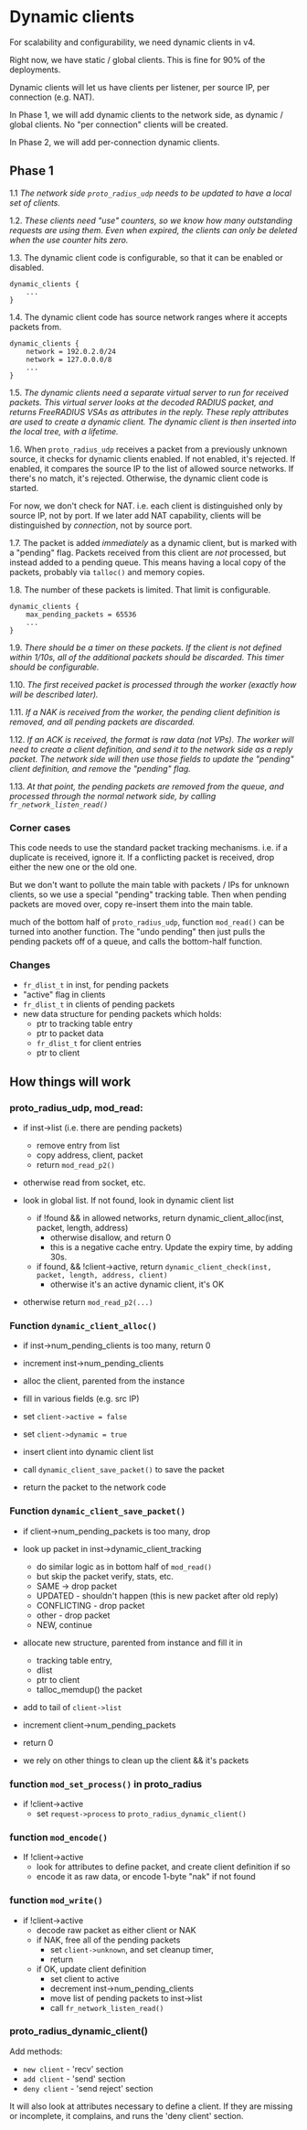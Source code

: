 #  Dynamic clients

For scalability and configurability, we need dynamic clients in v4.

Right now, we have static / global clients.  This is fine for 90% of the deployments.

Dynamic clients will let us have clients per listener, per source IP,
per connection (e.g. NAT).

In Phase 1, we will add dynamic clients to the network side, as
dynamic / global clients.  No "per connection" clients will be
created.

In Phase 2, we will add per-connection dynamic clients.

## Phase 1

1.1 *The network side `proto_radius_udp` needs to be updated to have a
local set of clients.*

1.2. *These clients need "use" counters, so we know how many outstanding
requests are using them.  Even when expired, the clients can only be deleted when the
use counter hits zero.*

1.3. The dynamic client code is configurable, so that it can be
enabled or disabled.

    dynamic_clients {
        ...
    }

1.4. The dynamic client code has source network ranges where it
accepts packets from. 

    dynamic_clients {
        network = 192.0.2.0/24
        network = 127.0.0.0/8
        ...
    }

1.5. *The dynamic clients need a separate virtual server to run for received
packets.  This virtual server looks at the decoded RADIUS packet, and
returns FreeRADIUS VSAs as attributes in the reply.  These reply
attributes are used to create a dynamic client.  The dynamic client is
then inserted into the local tree, with a lifetime.*

1.6. When `proto_radius_udp` receives a packet from a previously unknown
source, it checks for dynamic clients enabled.  If not enabled, it's
rejected.  If enabled, it compares the source IP to the list of
allowed source networks.  If there's no match, it's rejected.
Otherwise, the dynamic client code is started.

For now, we don't check for NAT.  i.e. each client is distinguished
only by source IP, not by port.  If we later add NAT capability,
clients will be distinguished by *connection*, not by source port.

1.7. The packet is added *immediately* as a dynamic client, but is marked
with a "pending" flag.  Packets received from this client are *not*
processed, but instead added to a pending queue.  This means having a
local copy of the packets, probably via `talloc()` and memory copies.

1.8. The number of these packets  is limited.  That limit is
configurable.

    dynamic_clients {
        max_pending_packets = 65536
        ...
    }

1.9. *There should be a timer on these packets.  If the client is not
defined within 1/10s, all of the additional packets should be discarded.  This
timer should be configurable.*

1.10. *The first received packet is processed through the worker (exactly how
will be described later).*

1.11. *If a NAK is received from the worker, the pending client definition is
removed, and all pending packets are discarded.*

1.12. *If an ACK is received, the format is raw data (not VPs).  The worker
will need to create a client definition, and send it to the network
side as a reply packet.  The network side will then use those fields
to update the "pending" client definition, and remove the "pending"
flag.*

1.13. *At that point, the pending packets are removed from the queue, and
processed through the normal network side, by calling `fr_network_listen_read()`*

### Corner cases

This code needs to use the standard packet tracking mechanisms.
i.e. if a duplicate is received, ignore it.  If a conflicting packet
is received, drop either the new one or the old one.

But we don't want to pollute the main table with packets / IPs for
unknown clients, so we use a special "pending" tracking table.  Then
when pending packets are moved over, copy re-insert them into the main
table.

much of the bottom half of `proto_radius_udp`, function `mod_read()`
can be turned into another function.  The "undo pending" then just
pulls the pending packets off of a queue, and calls the bottom-half
function.

### Changes

* `fr_dlist_t` in inst, for pending packets
* "active" flag in clients
* `fr_dlist_t` in clients of pending packets
* new data structure for pending packets which holds:
  * ptr to tracking table entry
  * ptr to packet data
  * `fr_dlist_t` for client entries
  * ptr to client

## How things will work

### proto_radius_udp, mod_read:

* if inst->list (i.e. there are pending packets)
  * remove entry from list
  * copy address, client, packet
  * return `mod_read_p2()`

* otherwise read from socket, etc.

* look in global list.  If not found, look in dynamic client list
  * if !found && in allowed networks, return dynamic_client_alloc(inst, packet, length, address)
    * otherwise disallow, and return 0
    * this is a negative cache entry.  Update the expiry time, by adding 30s.
  * if found, && !client->active, return `dynamic_client_check(inst, packet, length, address, client)`
    * otherwise it's an active dynamic client, it's OK

* otherwise return `mod_read_p2(...)`

### Function `dynamic_client_alloc()`

* if inst->num_pending_clients is too many, return 0

* increment inst->num_pending_clients

* alloc the client, parented from the instance
* fill in various fields (e.g. src IP)
* set `client->active = false`
* set `client->dynamic = true`
* insert client into dynamic client list
* call `dynamic_client_save_packet()` to save the packet
* return the packet to the network code

### Function `dynamic_client_save_packet()`

* if client->num_pending_packets is too many, drop
* look up packet in inst->dynamic_client_tracking
  * do similar logic as in bottom half of `mod_read()`
  * but skip the packet verify, stats, etc.
  * SAME -> drop packet
  * UPDATED - shouldn't happen (this is new packet after old reply)
  * CONFLICTING - drop packet
  * other - drop packet
  * NEW, continue

* allocate new structure, parented from instance and fill it in
  * tracking table entry,
  * dlist
  * ptr to client
  * talloc_memdup() the packet

 * add to tail of `client->list`

* increment client->num_pending_packets

* return 0
 * we rely on other things to clean up the client && it's packets

### function `mod_set_process()` in proto_radius

* if !client->active
  * set `request->process` to `proto_radius_dynamic_client()`

### function `mod_encode()`

* If !client->active
  * look for attributes to define packet, and create client definition if so
  * encode it as raw data, or encode 1-byte "nak" if not found

### function `mod_write()`

* if !client->active
  * decode raw packet as either client or NAK
  * if NAK, free all of the pending packets
    * set `client->unknown`, and set cleanup timer,
    * return
  * if OK, update client definition
    * set client to active
    * decrement inst->num_pending_clients
    * move list of pending packets to inst->list
    * call `fr_network_listen_read()`

### proto_radius_dynamic_client()

Add methods:

* `new client` - 'recv' section
* `add client`  - 'send' section
* `deny client` - 'send reject' section

It will also look at attributes necessary to define a client.  If they are missing or incomplete, it complains, and runs the 'deny client' section.